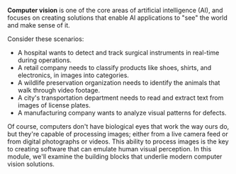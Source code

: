 **Computer vision** is one of the core areas of artificial intelligence (AI), and focuses on creating solutions that enable AI applications to "see" the world and make sense of it.

Consider these scenarios: 

- A hospital wants to detect and track surgical instruments in real-time during operations.
- A retail company needs to classify products like shoes, shirts, and electronics, in images into categories. 
- A wildlife preservation organization needs to identify the animals that walk through video footage.
- A city's transportation department needs to read and extract text from images of license plates.
- A manufacturing company wants to analyze visual patterns for defects.

Of course, computers don't have biological eyes that work the way ours do, but they're capable of processing images; either from a live camera feed or from digital photographs or videos. This ability to process images is the key to creating software that can emulate human visual perception. In this module, we'll examine the building blocks that underlie modern computer vision solutions. 